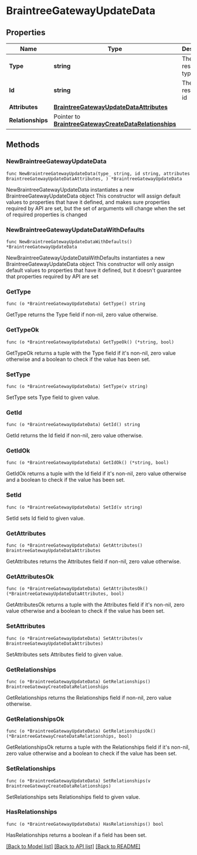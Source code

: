 # BraintreeGatewayUpdateData

## Properties

Name | Type | Description | Notes
------------ | ------------- | ------------- | -------------
**Type** | **string** | The resource&#39;s type | 
**Id** | **string** | The resource&#39;s id | 
**Attributes** | [**BraintreeGatewayUpdateDataAttributes**](BraintreeGatewayUpdateDataAttributes.md) |  | 
**Relationships** | Pointer to [**BraintreeGatewayCreateDataRelationships**](BraintreeGatewayCreateDataRelationships.md) |  | [optional] 

## Methods

### NewBraintreeGatewayUpdateData

`func NewBraintreeGatewayUpdateData(type_ string, id string, attributes BraintreeGatewayUpdateDataAttributes, ) *BraintreeGatewayUpdateData`

NewBraintreeGatewayUpdateData instantiates a new BraintreeGatewayUpdateData object
This constructor will assign default values to properties that have it defined,
and makes sure properties required by API are set, but the set of arguments
will change when the set of required properties is changed

### NewBraintreeGatewayUpdateDataWithDefaults

`func NewBraintreeGatewayUpdateDataWithDefaults() *BraintreeGatewayUpdateData`

NewBraintreeGatewayUpdateDataWithDefaults instantiates a new BraintreeGatewayUpdateData object
This constructor will only assign default values to properties that have it defined,
but it doesn't guarantee that properties required by API are set

### GetType

`func (o *BraintreeGatewayUpdateData) GetType() string`

GetType returns the Type field if non-nil, zero value otherwise.

### GetTypeOk

`func (o *BraintreeGatewayUpdateData) GetTypeOk() (*string, bool)`

GetTypeOk returns a tuple with the Type field if it's non-nil, zero value otherwise
and a boolean to check if the value has been set.

### SetType

`func (o *BraintreeGatewayUpdateData) SetType(v string)`

SetType sets Type field to given value.


### GetId

`func (o *BraintreeGatewayUpdateData) GetId() string`

GetId returns the Id field if non-nil, zero value otherwise.

### GetIdOk

`func (o *BraintreeGatewayUpdateData) GetIdOk() (*string, bool)`

GetIdOk returns a tuple with the Id field if it's non-nil, zero value otherwise
and a boolean to check if the value has been set.

### SetId

`func (o *BraintreeGatewayUpdateData) SetId(v string)`

SetId sets Id field to given value.


### GetAttributes

`func (o *BraintreeGatewayUpdateData) GetAttributes() BraintreeGatewayUpdateDataAttributes`

GetAttributes returns the Attributes field if non-nil, zero value otherwise.

### GetAttributesOk

`func (o *BraintreeGatewayUpdateData) GetAttributesOk() (*BraintreeGatewayUpdateDataAttributes, bool)`

GetAttributesOk returns a tuple with the Attributes field if it's non-nil, zero value otherwise
and a boolean to check if the value has been set.

### SetAttributes

`func (o *BraintreeGatewayUpdateData) SetAttributes(v BraintreeGatewayUpdateDataAttributes)`

SetAttributes sets Attributes field to given value.


### GetRelationships

`func (o *BraintreeGatewayUpdateData) GetRelationships() BraintreeGatewayCreateDataRelationships`

GetRelationships returns the Relationships field if non-nil, zero value otherwise.

### GetRelationshipsOk

`func (o *BraintreeGatewayUpdateData) GetRelationshipsOk() (*BraintreeGatewayCreateDataRelationships, bool)`

GetRelationshipsOk returns a tuple with the Relationships field if it's non-nil, zero value otherwise
and a boolean to check if the value has been set.

### SetRelationships

`func (o *BraintreeGatewayUpdateData) SetRelationships(v BraintreeGatewayCreateDataRelationships)`

SetRelationships sets Relationships field to given value.

### HasRelationships

`func (o *BraintreeGatewayUpdateData) HasRelationships() bool`

HasRelationships returns a boolean if a field has been set.


[[Back to Model list]](../README.md#documentation-for-models) [[Back to API list]](../README.md#documentation-for-api-endpoints) [[Back to README]](../README.md)



